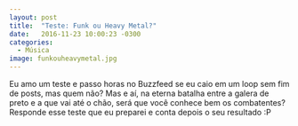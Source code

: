 ```yaml
---
layout: post
title:  "Teste: Funk ou Heavy Metal?"
date:   2016-11-23 10:00:23 -0300
categories:
  - Música
image: funkouheavymetal.jpg
---
```


Eu amo um teste e passo horas no Buzzfeed se eu caio em um loop sem fim de posts, mas quem não? Mas e aí, na eterna batalha entre a galera de preto e a que vai até o chão, será que você conhece bem os combatentes? Responde esse teste que eu preparei e conta depois o seu resultado :P


<script type="text/javascript" src="//cdn.playbuzz.com/widget/feed.js"></script>
<div class="pb_feed" data-embed-by="b47a826e-b5ef-4fcf-8051-e4ccf2e3e112" data-game="/eduardas11/funk-ou-heavy-metal" data-recommend="false" data-game-info="false" data-comments="false" ></div>
